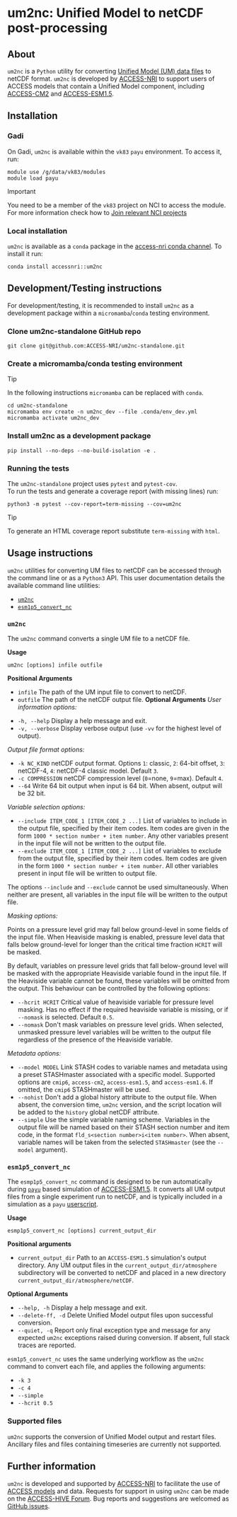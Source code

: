 # um2nc: Unified Model to netCDF post-processing

## About

`um2nc` is a `Python` utility for converting [Unified Model (UM) data files](https://code.metoffice.gov.uk/doc/um/latest/papers/umdp_F03.pdf) to netCDF format. `um2nc` is developed by [ACCESS-NRI](https://www.access-nri.org.au/) to support users of ACCESS models that contain a Unified Model component, including [ACCESS-CM2](https://access-hive.org.au/models/configurations/access-cm/) and [ACCESS-ESM1.5](https://access-hive.org.au/models/configurations/access-esm/).


## Installation

### Gadi

On Gadi, `um2nc` is available within the `vk83` `payu` environment. 
To access it, run: 
```
module use /g/data/vk83/modules
module load payu
```
> [!IMPORTANT]  
> You need to be a member of the `vk83` project on NCI to access the module. For more information check how to [Join relevant NCI projects](https://access-hive.org.au/getting_started/set_up_nci_account/#join-relevant-nci-projects)

### Local installation
`um2nc` is available as a `conda` package in the [access-nri conda channel](https://anaconda.org/accessnri/um2nc).
To install it run:
```
conda install accessnri::um2nc
```

## Development/Testing instructions
For development/testing, it is recommended to install `um2nc` as a development package within a `micromamba`/`conda` testing environment.

### Clone um2nc-standalone GitHub repo
```
git clone git@github.com:ACCESS-NRI/um2nc-standalone.git
```

### Create a micromamba/conda testing environment
> [!TIP]  
> In the following instructions `micromamba` can be replaced with `conda`.

```
cd um2nc-standalone
micromamba env create -n um2nc_dev --file .conda/env_dev.yml
micromamba activate um2nc_dev
```

### Install um2nc as a development package
```
pip install --no-deps --no-build-isolation -e .
```

### Running the tests

The `um2nc-standalone` project uses `pytest` and `pytest-cov`.<br>
To run the tests and generate a coverage report (with missing lines) run:

```
python3 -m pytest --cov-report=term-missing --cov=um2nc
```
> [!TIP]
> To generate an HTML coverage report substitute `term-missing` with `html`.

## Usage instructions

`um2nc` utilities for converting UM files to netCDF can be accessed through the command line or as a `Python3` API. This user documentation details the available command line utilities:
* [`um2nc`](#um2nc)
* [`esm1p5_convert_nc`](#esm1p5_convert_nc)

### `um2nc`
The `um2nc` command converts a single UM file to a netCDF file.

**Usage**
```
um2nc [options] infile outfile
```
**Positional Arguments**
- `infile` The path of the UM input file to convert to netCDF.
- `outfile` The path of the netCDF output file.
**Optional Arguments**
_User information options:_
* `-h, --help` Display a help message and exit.
* `-v, --verbose`  Display verbose output (use `-vv` for the highest level of output).

_Output file format options:_
* `-k NC_KIND` netCDF output format. Options `1`: classic, `2`: 64-bit offset, `3`: netCDF-4, `4`: netCDF-4 classic model. Default `3`.
* `-c COMPRESSION` netCDF compression level (`0`=none, `9`=max). Default `4`.
* `--64` Write 64 bit output when input is 64 bit. When absent, output will be 32 bit.

_Variable selection options:_

* `--include ITEM_CODE_1 [ITEM_CODE_2 ...]` List of variables to include in the output file, specified by their item codes. Item codes are given in the form `1000 * section number + item number`. Any other variables present in the input file will not be written to the output file.
* `--exclude ITEM_CODE_1 [ITEM_CODE_2 ...]` List of variables to exclude from the output file, specified by their item codes. Item codes are given in the form `1000 * section number + item number`. All other variables present in input file will be written to output file.

The options `--include` and `--exclude` cannot be used simultaneously. When neither are present, all variables in the input file will be written to the output file.

_Masking options:_

Points on a pressure level grid may fall below ground-level in some fields of the input file. When Heaviside masking is enabled, pressure level data that falls below ground-level for longer than the critical time fraction `HCRIT` will be masked.

By default, variables on pressure level grids that fall below-ground level will be masked with the appropriate Heaviside variable found in the input file. If the Heaviside variable cannot be found, these variables will be omitted from the output. This behaviour can be controlled by the following options:

* `--hcrit HCRIT` Critical value of heaviside variable for pressure level masking. Has no effect if the required heaviside variable is missing, or if `--nomask` is selected. Default `0.5`.
* `--nomask` Don't mask variables on pressure level grids. When selected, unmasked pressure level variables will be written to the output file regardless of the presence of the Heaviside variable.


_Metadata options:_

* `--model MODEL` Link STASH codes to variable names and metadata using a preset STASHmaster associated with a specific model. Supported options are `cmip6`, `access-cm2`, `access-esm1.5`, and `access-esm1.6`. If omitted, the `cmip6` STASHmaster will be used.
* `--nohist` Don't add a global history attribute to the output file. When absent, the conversion time, `um2nc` version, and the script location will be added to the `history` global netCDF attribute.
* `--simple` Use the simple variable naming scheme. Variables in the output file will be named based on their STASH section number and item code, in the format `fld_s<section number>i<item number>`. When absent, variable names will be taken from the selected `STASHmaster` (see the `--model` argument).


### `esm1p5_convert_nc`

The `esmp1p5_convert_nc` command is designed to be run automatically during [`payu`](https://payu.readthedocs.io/en/stable/) based simulation of [ACCESS-ESM1.5](https://access-hive.org.au/models/configurations/access-esm/). It converts all UM output files from a single experiment run to netCDF, and is typically included in a simulation as a `payu` [userscript](https://payu.readthedocs.io/en/stable/config.html#postprocessing).

**Usage**

```
esmp1p5_convert_nc [options] current_output_dir
```

**Positional arguments**
- `current_output_dir` Path to an `ACCESS-ESM1.5` simulation's output directory. Any UM output files in the `current_output_dir/atmosphere` subdirectory will be converted to netCDF and placed in a new directory `current_output_dir/atmosphere/netCDF`.

**Optional Arguments**

* `--help, -h` Display a help message and exit.
* `--delete-ff, -d`  Delete Unified Model output files upon successful conversion.
* `--quiet, -q` Report only final exception type and message for any expected `um2nc` exceptions raised during conversion. If absent, full stack traces are reported.

`esm1p5_convert_nc` uses the same underlying workflow as the `um2nc` command to convert each file, and applies the following arguments:
* `-k 3`
* `-c 4`
* `--simple`
* `--hcrit 0.5`

### Supported files

`um2nc` supports the conversion of Unified Model output and restart files. Ancillary files and files containing timeseries are currently not supported.

## Further information
`um2nc` is developed and supported by [ACCESS-NRI](https://www.access-nri.org.au/) to facilitate the use of [ACCESS models](https://access-hive.org.au/models/) and data.
Requests for support in using `um2nc` can be made on the [ACCESS-HIVE Forum](https://forum.access-hive.org.au/). Bug reports and suggestions are welcomed as [GitHub issues](https://github.com/ACCESS-NRI/um2nc-standalone/issues).


